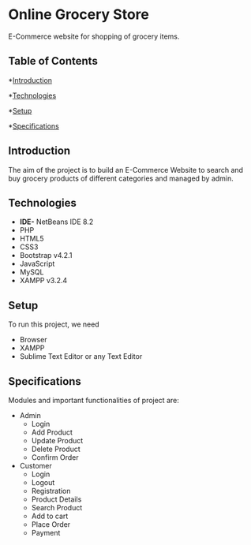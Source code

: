 # Online Grocery Store
E-Commerce website for shopping of grocery items.
## Table of Contents
*[Introduction](#general-info)

*[Technologies](#technologies)

*[Setup](#setup)

*[Specifications](#specifications)
## Introduction
The aim of the project is to build an E-Commerce Website to search and buy grocery products of different categories and managed by admin.
## Technologies
- **IDE-** NetBeans IDE 8.2
- PHP
- HTML5
- CSS3
- Bootstrap v4.2.1
- JavaScript
- MySQL
- XAMPP v3.2.4
## Setup
To run this project, we need

- Browser
- XAMPP
- Sublime Text Editor or any Text Editor
## Specifications
Modules and important functionalities of project are:

- Admin
  -	Login
  -	Add Product
  -	Update Product
  -	Delete Product
  -	Confirm Order
- Customer
  -	Login
  -	Logout
  -	Registration
  -	Product Details
  -	Search Product
  -	Add to cart
  -	Place Order
  -	Payment

